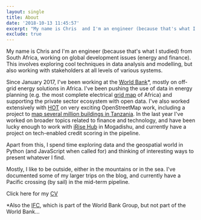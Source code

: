 ```yaml
---
layout: single
title: About
date: '2018-10-13 11:45:57'
excerpt: "My name is Chris  and I'm an engineer (because that's what I studied) from South Africa, working on global development issues (energy and finance). This involves exploring cool techniques in data analysis and modelling, but also working with stakeholders at all levels of various systems."
exclude: true
---
```


My name is Chris  and I'm an engineer (because that's what I studied) from South Africa, working on global development issues (energy and finance). This involves exploring cool techniques in data analysis and modelling, but also working with stakeholders at all levels of various systems.

Since January 2017, I've been working at the [World Bank](http://www.worldbank.org/)*, mostly on off-grid energy solutions in Africa. I've been pushing the use of data in energy planning (e.g. the most complete electrical [grid map](https://africagrid.energydata.info/) of Africa) and supporting the private sector ecosystem with open data. I've also worked extensively with [HOT](https://www.hotosm.org/) on very exciting OpenStreetMap work, including a project to [map several million buildings in Tanzania](https://www.hotosm.org/projects/mini-grids/). In the last year I've worked on broader topics related to finance and technology, and have been lucky enough to work with [iRise Hub](http://irisehub.so/) in Mogadishu, and currently have a project on tech-enabled credit scoring in the pipeline.

Apart from this, I spend time exploring data and the geospatial world in Python (and JavaScript when called for) and thinking of interesting ways to present whatever I find.

Mostly, I like to be outside, either in the mountains or in the sea. I've documented some of my larger trips on the blog, and currently have a Pacific crossing (by sail) in the mid-term pipeline.

Click here for my [CV](/assets/pdf/cv.pdf)

*Also the [IFC](https://www.ifc.org/), which is part of the World Bank Group, but not part of the World Bank...